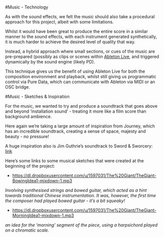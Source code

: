 #Music - Technology

As with the sound effects, we felt the music should also take a procedural approach for this project, albeit with some limitations.

Whilst it would have been great to produce the entire score in a similar manner to the sound effects, with each instrument generated synthetically, it is much harder to achieve the desired level of quality that way. 

Instead, a hybrid approach where small sections, or cues of the music are pre-prepared (possibly as clips or scenes within [Ableton Live](https://www.ableton.com/en/articles/getting-started-5-working-session-view/, 'Scenes within Ableton Live'), and triggered dynamically by the sound engine (likely PD). 

This technique gives us the benefit of using Ableton Live for both the composition environment and playback, whilst still giving us programmatic control via Pure Data, which can communicate with Ableton via MIDI or an OSC bridge.

#Music - Sketches & Inspiration

For the music, we wanted to try and produce a soundtrack that goes above and beyond ‘installation sound’ - treating it more like a film score than background ambience.

Here again we’re taking a large amount of inspiration from Journey, which has an incredible soundtrack, creating a sense of space, majesty and beauty - no pressure! 

A huge inspiration also is Jim Guthrie’s soundtrack to Sword & Sworcery: [link]('http://www.youtube.com/watch?v=Xls_H2FLJow', 'Sword & Sworcery')

Here’s some links to some musical sketches that were created at the beginning of the project:

- https://dl.dropboxusercontent.com/u/1597031/The%20Giant/TheGiant-BowingIdea1-mixdown-1.mp3

*Involving synthesised strings and bowed guitar, which acted as a hint towards traditional Chinese instrumentation. It was, however, the first time the composer had played bowed guitar - it’s a bit squeaky!*

- https://dl.dropboxusercontent.com/u/1597031/The%20Giant/TheGiant-MorningIdea1-mixdown-1.mp3

*an idea for the ‘morning’ segment of the piece, using a harpsichord played on a chromatic scale.*
